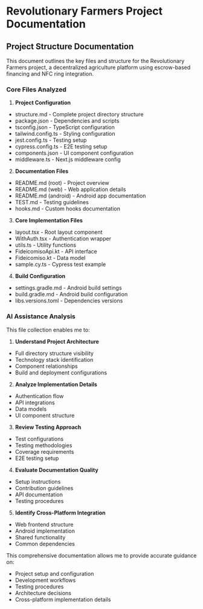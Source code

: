 # Revolutionary Farmers Project Documentation

## Project Structure Documentation

This document outlines the key files and structure for the Revolutionary Farmers project, a decentralized agriculture platform using escrow-based financing and NFC ring integration.

### Core Files Analyzed

1. **Project Configuration**
  - structure.md - Complete project directory structure
  - package.json - Dependencies and scripts
  - tsconfig.json - TypeScript configuration
  - tailwind.config.ts - Styling configuration
  - jest.config.ts - Testing setup
  - cypress.config.ts - E2E testing setup
  - components.json - UI component configuration
  - middleware.ts - Next.js middleware config

2. **Documentation Files** 
  - README.md (root) - Project overview
  - README.md (web) - Web application details
  - README.md (android) - Android app documentation
  - TEST.md - Testing guidelines
  - hooks.md - Custom hooks documentation

3. **Core Implementation Files**
  - layout.tsx - Root layout component
  - WithAuth.tsx - Authentication wrapper
  - utils.ts - Utility functions
  - FideicomisoApi.kt - API interface
  - Fideicomiso.kt - Data model
  - sample.cy.ts - Cypress test example

4. **Build Configuration**
  - settings.gradle.md - Android build settings
  - build.gradle.md - Android build configuration  
  - libs.versions.toml - Dependencies versions

### AI Assistance Analysis

This file collection enables me to:

1. **Understand Project Architecture**
  - Full directory structure visibility
  - Technology stack identification
  - Component relationships
  - Build and deployment configurations

2. **Analyze Implementation Details**
  - Authentication flow
  - API integrations
  - Data models
  - UI component structure

3. **Review Testing Approach**
  - Test configurations
  - Testing methodologies
  - Coverage requirements
  - E2E testing setup

4. **Evaluate Documentation Quality**
  - Setup instructions
  - Contribution guidelines
  - API documentation
  - Testing procedures

5. **Identify Cross-Platform Integration**
  - Web frontend structure
  - Android implementation
  - Shared functionality
  - Common dependencies

This comprehensive documentation allows me to provide accurate guidance on:
- Project setup and configuration
- Development workflows
- Testing procedures
- Architecture decisions
- Cross-platform implementation details